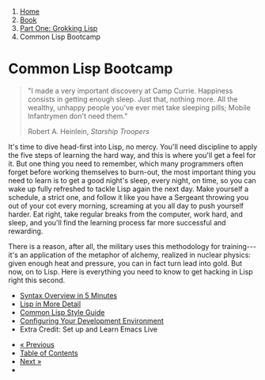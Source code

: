 <ol class="breadcrumb">
  <li><a href="/">Home</a></li>
  <li><a href="/book/">Book</a></li>
  <li><a href="/book/1-0-0-overview/">Part One: Grokking Lisp</a></li>
  <li class="active">Common Lisp Bootcamp</li>
</ol>

# Common Lisp Bootcamp

> "I made a very important discovery at Camp Currie.  Happiness consists in getting enough sleep.  Just that, nothing more.  All the wealthy, unhappy people you've ever met take sleeping pills; Mobile Infantrymen don't need them."
> <footer>Robert A. Heinlein, <em>Starship Troopers</em></footer>

It's time to dive head-first into Lisp, no mercy.  You'll need discipline to apply the five steps of learning the hard way, and this is where you'll get a feel for it.  But one thing you need to remember, which many programmers often forget before working themselves to burn-out, the most important thing you need to learn is to get a good night's sleep, every night, on time, so you can wake up fully refreshed to tackle Lisp again the next day.  Make yourself a schedule, a strict one, and follow it like you have a Sergeant throwing you out of your cot every morning, screaming at you all day to push yourself harder.  Eat right, take regular breaks from the computer, work hard, and sleep, and you'll find the learning process far more successful and rewarding.

There is a reason, after all, the military uses this methodology for training---it's an application of the metaphor of alchemy, realized in nuclear physics: given enough heat and pressure, you can in fact turn lead into gold. But now, on to Lisp.  Here is everything you need to know to get hacking in Lisp right this second.

* [Syntax Overview in 5 Minutes](/book/1-01-01-syntax-overview/)
* [Lisp in More Detail](/book/1-01-02-more-detail/)
* [Common Lisp Style Guide](/book/1-01-03-style-guide/)
* [Configuring Your Development Environment](/book/1-01-04-configuration/)
* Extra Credit: Set up and Learn Emacs Live

<ul class="pager">
  <li class="previous"><a href="/book/1-0-0-overview/">&laquo; Previous</a></li>
  <li><a href="/book/">Table of Contents</a></li>
  <li class="next"><a href="/book/1-01-01-syntax-overview/">Next &raquo;</a><li>
</ul>
